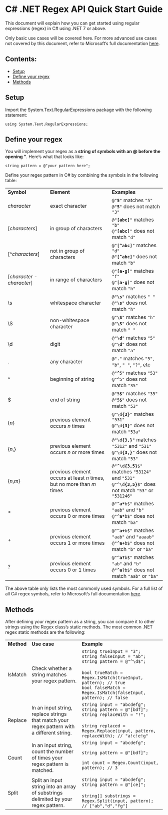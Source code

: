 # C# .NET Regex API Quick Start Guide

This document will explain how you can get started using regular expressions (regex) in C# using .NET 7 or above.

Only basic use cases will be covered here. For more advanced use cases not covered by this document, refer to Microsoft’s full documentation [here](https://learn.microsoft.com/en-us/dotnet/api/system.text.regularexpressions.regex?view=net-8.0).

## Contents:
- [Setup](#setup)
- [Define your regex](#define-your-regex)
- [Methods](#methods)

## Setup <a name="setup"></a>

Import the System.Text.RegularExpressions package with the following statement:

```
using System.Text.RegularExpressions;
```

## Define your regex <a name="define-your-regex"></a>

You will implement your regex as a **string of symbols with an @ before the opening “**. Here’s what that looks like:

```
string pattern = @"your pattern here";
```

Define your regex pattern in C# by combining the symbols in the following table:

<table>
  <tr>
   <td><strong>Symbol</strong>
   </td>
   <td><strong>Element</strong>
   </td>
   <td><strong>Examples</strong>
   </td>
  </tr>
  <tr>
   <td><em>character</em>
   </td>
   <td>exact character
   </td>
   <td><code>@"<strong>5</strong>"</code> matches <code>"5"</code></br>
<code>@"<strong>5</strong>"</code> does not match <code>"3"</code>
   </td>
  </tr>
  <tr>
   <td>[<em>characters</em>]
   </td>
   <td>in group of characters
   </td>
   <td><code>@"<strong>[abc]</strong>"</code> matches <code>"b"</code></br>
<code>@"<strong>[abc]</strong>"</code> does not match <code>"d"</code>
   </td>
  </tr>
  <tr>
   <td>[^<em>characters</em>]
   </td>
   <td>not in group of characters
   </td>
   <td><code>@"<strong>[^abc]</strong>"</code> matches <code>"d"</code></br>
<code>@"<strong>[^abc]</strong>"</code> does not match <code>"b"</code>
   </td>
  </tr>
  <tr>
   <td>[<em>character - character</em>]
   </td>
   <td>in range of characters
   </td>
   <td><code>@"<strong>[a-g]</strong>"</code> matches <code>"f"</code></br>
<code>@"<strong>[a-g]</strong>"</code> does not match <code>"h"</code>
   </td>
  </tr>
  <tr>
   <td>\s
   </td>
   <td>whitespace character
   </td>
   <td><code>@"<strong>\s</strong>"</code> matches <code>" "</code></br>
<code>@"<strong>\s</strong>"</code> does not match <code>"h"</code>
   </td>
  </tr>
  <tr>
   <td>\S
   </td>
   <td>non-whitespace character
   </td>
   <td><code>@"<strong>\S</strong>"</code> matches <code>"h"</code></br>
<code>@"<strong>\S</strong>"</code> does not match <code>" "</code>
   </td>
  </tr>
  <tr>
   <td>\d
   </td>
   <td>digit
   </td>
   <td><code>@"<strong>\d</strong>"</code> matches <code>"5"</code></br>
<code>@"<strong>\d</strong>"</code> does not match <code>"a"</code>
   </td>
  </tr>
  <tr>
   <td>.
   </td>
   <td>any character
   </td>
   <td><code>@"<strong>.</strong>"</code> matches <code>"5"</code>, <code>"b"</code>, <code>" "</code>, <code>"?"</code>, etc 
   </td>
  </tr>
  <tr>
   <td>^
   </td>
   <td>beginning of string
   </td>
   <td><code>@"<strong>^</strong>5"</code> matches <code>"53"</code></br>
<code>@"<strong>^</strong>5"</code> does not match <code>"35"</code>
   </td>
  </tr>
  <tr>
   <td>$
   </td>
   <td>end of string
   </td>
   <td><code>@"5<strong>$</strong>"</code> matches <code>"35"</code></br>
<code>@"5<strong>$</strong>"</code> does not match <code>"53"</code>
   </td>
  </tr>
  <tr>
   <td>{<em>n</em>}
   </td>
   <td>previous element occurs <em>n</em> times
   </td>
   <td><code>@"\d<strong>{3}</strong>"</code> matches <code>"531"</code></br>
<code>@"\d<strong>{3}</strong>"</code> does not match <code>"53a"</code>
   </td>
  </tr>
  <tr>
   <td>{<em>n</em>,}
   </td>
   <td>previous element occurs <em>n</em> or more times
   </td>
   <td><code>@"\d<strong>{3,}</strong>"</code> matches <code>"5312"</code> and <code>"531"</code></br>
<code>@"\d<strong>{3,}</strong>"</code> does not match <code>"53"</code>
   </td>
  </tr>
  <tr>
   <td>{<em>n</em>,<em>m</em>}
   </td>
   <td>previous element occurs at least <em>n</em> times, but no more than <em>m</em> times
   </td>
   <td><code>@"^\d<strong>{3,5}</strong>$"</code> matches <code>"53124"</code> and <code>"531"</code></br>
<code>@"^\d<strong>{3,5}</strong>$"</code> does not match <code>"53"</code> or <code>"531246"</code>
   </td>
  </tr>
  <tr>
   <td>*
   </td>
   <td>previous element occurs 0 or more times
   </td>
   <td><code>@"^<strong>a*</strong>b$"</code> matches <code>"aab"</code> and <code>"b"</code></br>
<code>@"^<strong>a*</strong>b$"</code> does not match <code>"ba"</code>
   </td>
  </tr>
  <tr>
   <td>+
   </td>
   <td>previous element occurs 1 or more times
   </td>
   <td><code>@"^<strong>a+</strong>b$"</code> matches <code>"aab"</code> and <code>"aaaab"</code></br>
<code>@"^<strong>a+</strong>b$"</code> does not match <code>"b"</code> or <code>"ba"</code>
   </td>
  </tr>
  <tr>
   <td>?
   </td>
   <td>previous element occurs 0 or 1 times
   </td>
   <td><code>@"^<strong>a?</strong>b$"</code> matches <code>"ab"</code> and <code>"b"</code></br>
<code>@"^<strong>a?</strong>b$"</code> does not match <code>"aab"</code> or <code>"ba"</code>
   </td>
  </tr>
</table>


The above table only lists the most commonly used symbols. For a full list of all C# regex symbols, refer to Microsoft’s full documentation [here](https://learn.microsoft.com/en-us/dotnet/standard/base-types/regular-expression-language-quick-reference).


## Methods <a name="methods"></a>

After defining your regex pattern as a string, you can compare it to other strings using the Regex class’s static methods. The most common .NET regex static methods are the following:


<table>
  <tr>
   <td><strong>Method</strong>
   </td>
   <td><strong>Use case</strong>
   </td>
   <td><strong>Example</strong>
   </td>
  </tr>
  <tr>
   <td>IsMatch
   </td>
   <td>Check whether a string matches your regex pattern.
   </td>
   <td>
    <code>string trueInput = "3";</code></br>
    <code>string falseInput = "ab";</code></br>
    <code>string pattern = @"^\d$";</code></br>
    </br>
    <code>bool trueMatch = Regex.IsMatch(trueInput, pattern); // true</code></br>
    <code>bool falseMatch = Regex.IsMatch(falseInput, pattern); // false</code>
   </td>
  </tr>
  <tr>
   <td>Replace
   </td>
   <td>In an input string, replace strings that match your regex pattern with a different string.
   </td>
   <td>
   <code>string input = "abcdefg";</code></br>
   <code>string pattern = @"[bdf]";</code></br>
   <code>string replaceWith = "!";</code></br>
   </br>
   <code>string replaced = Regex.Replace(input, pattern, replaceWith); // "a!c!e!g"</code>
   </td>
  </tr>
  <tr>
   <td>Count
   </td>
   <td>In an input string, count the number of times your regex pattern is matched.
   </td>
   <td><code>string input = "abcdefg";</code>
<p>
<code>string pattern = @"[bdf]";</code>
<p>
<code>int count = Regex.Count(input, pattern); // 3</code>
   </td>
  </tr>
  <tr>
   <td>Split
   </td>
   <td>Split an input string into an array of substrings delimited by your regex pattern.
   </td>
   <td>
    <code>string input = "abcdefg";</code></br>
    <code>string pattern = @"[ce]";</code></br>
    </br>
    <code>string[] substrings = Regex.Split(input, pattern); // ["ab","d","fg"]</code>
   </td>
  </tr>
</table>

